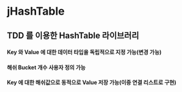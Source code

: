 # jHashTable
## TDD 를 이용한 HashTable 라이브러리 
#### Key 와 Value 에 대한 데이터 타입을 독립적으로 지정 가능(변경 가능)
#### 해쉬 Bucket 개수 사용자 정의 가능
#### Key 에 대한 해쉬값으로 동적으로 Value 저장 가능(이중 연결 리스트로 구현)
